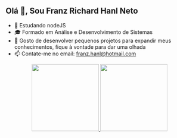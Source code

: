 ## Olá 👋, Sou Franz Richard Hanl Neto

- 🌱 Estudando nodeJS
- 🎓 Formado em Análise e Desenvolvimento de Sistemas
- 🔭 Gosto de desenvolver pequenos projetos para expandir meus conhecimentos, fique à vontade para dar uma olhada 
- 📫 Contate-me no email: franz.hanl@hotmail.com


<div align="center">
  <a href="https://github.com/franzhanl">
  <img height="180em" src="https://github-readme-stats.vercel.app/api?username=franzhanl&show_icons=true&theme=discord_old_blurple&include_all_commits=true&count_private=true"/>
  <img height="180em" src="https://github-readme-stats.vercel.app/api/top-langs/?username=franzhanl&layout=compact&langs_count=7&theme=discord_old_blurple"/>
</div>
